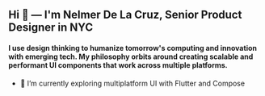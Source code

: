 ## Hi 👋 — I'm Nelmer De La Cruz, Senior Product Designer in NYC
#### I use design thinking to humanize tomorrow's computing and innovation with emerging tech. My philosophy orbits around creating scalable and performant UI components that work across multiple platforms.

- 🔭 I’m currently exploring multiplatform UI with Flutter and Compose

<!--
**nelmerdlc/nelmerdlc** is a ✨ _special_ ✨ repository because its `README.md` (this file) appears on your GitHub profile.

Here are some ideas to get you started:

- 🔭 I’m currently working on ...
- 🌱 I’m currently learning ...
- 👯 I’m looking to collaborate on ...
- 🤔 I’m looking for help with ...
- 💬 Ask me about ...
- 📫 How to reach me: ...
- 😄 Pronouns: ...
- ⚡ Fun fact: ...
-->
